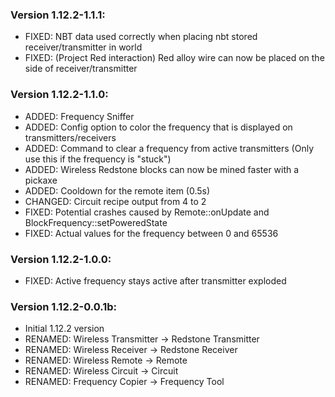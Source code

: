 ### Version 1.12.2-1.1.1:

- FIXED: NBT data used correctly when placing nbt stored receiver/transmitter in world
- FIXED: (Project Red interaction) Red alloy wire can now be placed on the side of receiver/transmitter

### Version 1.12.2-1.1.0:

- ADDED: Frequency Sniffer
- ADDED: Config option to color the frequency that is displayed on transmitters/receivers
- ADDED: Command to clear a frequency from active transmitters (Only use this if the frequency is "stuck")
- ADDED: Wireless Redstone blocks can now be mined faster with a pickaxe
- ADDED: Cooldown for the remote item (0.5s)
- CHANGED: Circuit recipe output from 4 to 2
- FIXED: Potential crashes caused by Remote::onUpdate and BlockFrequency::setPoweredState
- FIXED: Actual values for the frequency between 0 and 65536

### Version 1.12.2-1.0.0:

- FIXED: Active frequency stays active after transmitter exploded

### Version 1.12.2-0.0.1b:

- Initial 1.12.2 version
- RENAMED: Wireless Transmitter -> Redstone Transmitter
- RENAMED: Wireless Receiver -> Redstone Receiver
- RENAMED: Wireless Remote -> Remote
- RENAMED: Wireless Circuit -> Circuit
- RENAMED: Frequency Copier -> Frequency Tool
